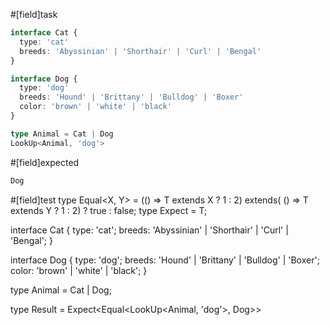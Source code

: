 #[field]task
```ts
interface Cat {
  type: 'cat'
  breeds: 'Abyssinian' | 'Shorthair' | 'Curl' | 'Bengal'
}

interface Dog {
  type: 'dog'
  breeds: 'Hound' | 'Brittany' | 'Bulldog' | 'Boxer'
  color: 'brown' | 'white' | 'black'
}

type Animal = Cat | Dog
LookUp<Animal, 'dog'> 
```

#[field]expected
```ts
Dog
```

#[field]test
type Equal<X, Y> = (<T>() => T extends X ? 1 : 2) extends(
    <T>() => T extends Y ? 1 : 2) ? true : false;
type Expect<T extends true> = T;

interface Cat {
  type: 'cat';
  breeds: 'Abyssinian' | 'Shorthair' | 'Curl' | 'Bengal';
}

interface Dog {
  type: 'dog';
  breeds: 'Hound' | 'Brittany' | 'Bulldog' | 'Boxer';
  color: 'brown' | 'white' | 'black';
}

type Animal = Cat | Dog;

type Result = Expect<Equal<LookUp<Animal, 'dog'>, Dog>>